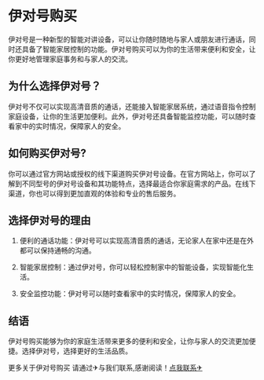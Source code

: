# 伊对号购买

伊对号是一种新型的智能对讲设备，可以让你随时随地与家人或朋友进行通话，同时还具备了智能家居控制的功能。伊对号购买可以为你的生活带来便利和安全，让你更好地管理家庭事务和与家人的交流。

## 为什么选择伊对号？

伊对号不仅可以实现高清音质的通话，还能接入智能家居系统，通过语音指令控制家庭设备，让你的生活更加便利。此外，伊对号还具备智能监控功能，可以随时查看家中的实时情况，保障家人的安全。

## 如何购买伊对号?

你可以通过官方网站或授权的线下渠道购买伊对号设备。在官方网站上，你可以了解到不同型号的伊对号设备和其功能特点，选择最适合你家庭需求的产品。在线下渠道，你也可以得到更加直观的体验和专业的售后服务。

## 选择伊对号的理由

1. 便利的通话功能：伊对号可以实现高清音质的通话，无论家人在家中还是在外都可以保持通畅的沟通。

2. 智能家居控制：通过伊对号，你可以轻松控制家中的智能设备，实现智能化生活。

3. 安全监控功能：伊对号可以随时查看家中的实时情况，保障家人的安全。

## 结语

伊对号购买能够为你的家庭生活带来更多的便利和安全，让你与家人的交流更加便捷。选择伊对号，选择更好的生活品质。

更多关于伊对号购买 请通过✈与我们联系,感谢阅读！[点我联系✈](https://hk.k02.cc)